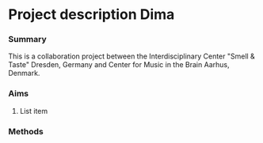 


# Project description Dima

### Summary
 This is a collaboration project between  the Interdisciplinary Center "Smell & Taste" Dresden, Germany and Center for Music in the Brain Aarhus, Denmark.


### Aims

 1. List item

 


### Methods  
<!--stackedit_data:
eyJoaXN0b3J5IjpbMTc5NTU1NTgzNCwtMTc2OTMyMTA4LC03MT
Q2MTk3NTJdfQ==
-->